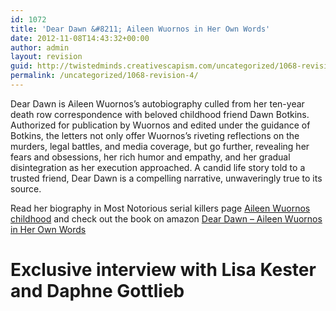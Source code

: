 ```yaml
---
id: 1072
title: 'Dear Dawn &#8211; Aileen Wuornos in Her Own Words'
date: 2012-11-08T14:43:32+00:00
author: admin
layout: revision
guid: http://twistedminds.creativescapism.com/uncategorized/1068-revision-4/
permalink: /uncategorized/1068-revision-4/
---
```

<p class="dropcap-first">
  Dear Dawn is Aileen Wuornos&#8217;s autobiography culled from her ten-year death row correspondence with beloved childhood friend Dawn Botkins. Authorized for publication by Wuornos and edited under the guidance of Botkins, the letters not only offer Wuornos&#8217;s riveting reflections on the murders, legal battles, and media coverage, but go further, revealing her fears and obsessions, her rich humor and empathy, and her gradual disintegration as her execution approached. A candid life story told to a trusted friend, Dear Dawn is a compelling narrative, unwaveringly true to its source.
</p>

Read her biography in Most Notorious serial killers page [Aileen Wuornos childhood](http://twistedminds.creativescapism.com/most-notorious/aileen-wuornos-childhood/ "Aileen Wuornos") and check out the book on amazon [Dear Dawn &#8211; Aileen Wuornos in Her Own Words](http://www.amazon.com/Dear-Dawn-Aileen-Wuornos-Words/dp/1593762909/ref=sr_1_1?ie=UTF8&qid=1352384908&sr=8-1&keywords=dear+dawn "Dear Dawn - Aileen Wuornos in Her Own Words")

# Exclusive interview with Lisa Kester and Daphne Gottlieb